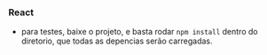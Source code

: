 ### React

- para testes, baixe o projeto, e basta rodar `npm install` dentro do diretorio, que todas as depencias serão carregadas.
